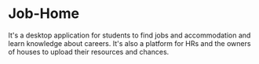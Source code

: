 # Job-Home
It's a desktop application for students to find jobs and accommodation and learn knowledge about careers. It's also a platform for HRs and the owners of houses to upload their resources and chances.
